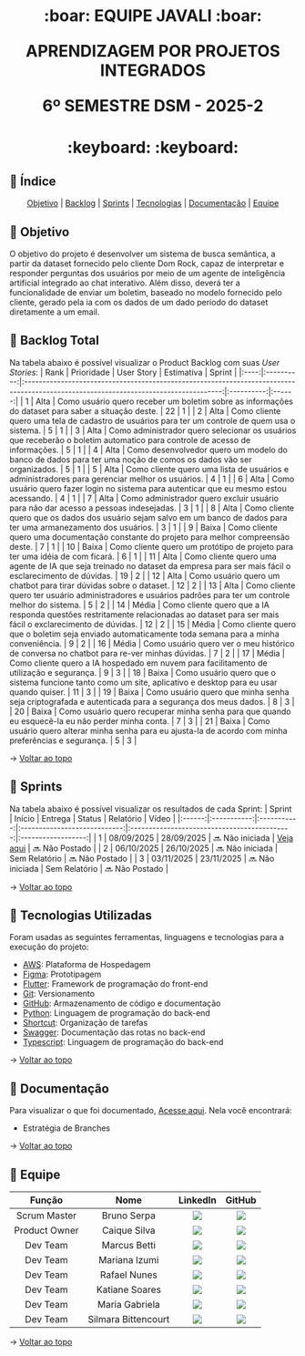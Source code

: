 <span id="topo">
<h1 align='center'>
:boar: EQUIPE JAVALI :boar:

APRENDIZAGEM POR PROJETOS INTEGRADOS

6º SEMESTRE DSM - 2025-2
</h1>
<h1 align='center'> :keyboard:  :keyboard: </h1>

## :mag_right: Índice
<p align='center'>
    <a href="#objetivo">Objetivo</a> | 
    <a href="#backlog">Backlog</a> |
    <a href="#sprints">Sprints</a> |
    <a href="#tecnologias">Tecnologias</a> | <!-- 
    <a href="#estrutura">Estrutura</a> |
    <a href="#execucao">Execução</a> |
    <a href="#teste">Teste</a> | -->
    <a href="#documentacao">Documentação</a> |
    <a href="#equipe">Equipe</a> 
</p>

<span id="objetivo">

## :dart: Objetivo
O objetivo do projeto é desenvolver um sistema de busca semântica, a partir da dataset fornecido pelo cliente Dom Rock, capaz de interpretar e responder perguntas dos usuários por meio de um agente de inteligência artificial integrado ao chat interativo. Além disso, deverá ter a funcionalidade de enviar um boletim, baseado no modelo fornecido pelo cliente, gerado pela ia com os dados de um dado período do dataset diretamente a um email.

<span id="backlog">

## :ledger: Backlog Total
Na tabela abaixo é possível visualizar o Product Backlog com suas *User Stories*:
| Rank | Prioridade |                                                              User Story                                                              | Estimativa | Sprint |
|:----:|:----------:|:------------------------------------------------------------------------------------------------------------------------------------:|:----------:|:------:|
|  1   |    Alta    |                  Como usuário quero receber um boletim sobre as informações do dataset para saber a situação deste.                  |     22     |   1    |
|  2   |    Alta    |                   Como cliente quero uma tela de cadastro de usuários para ter um controle de quem usa o sistema.                    |     5      |   1    |
|  3   |    Alta    |      Como administrador quero selecionar os usuários que receberão o boletim automatico para controle de acesso de informações.      |     5      |   1    |
|  4   |    Alta    |            Como desenvolvedor quero um modelo do banco de dados para ter uma noção de comos os dados vão ser organizados.            |     5      |   1    |
|  5   |    Alta    |                    Como cliente quero uma lista de usuários e administradores para gerenciar melhor os usuários.                     |     4      |   1    |
|  6   |    Alta    |                       Como usuário quero fazer login no sistema para autenticar que eu mesmo estou acessando.                        |     4      |   1    |
|  7   |    Alta    |                         Como administrador quero excluir usuário para não dar acesso a pessoas indesejadas.                          |     3      |   1    |
|  8   |    Alta    |        Como cliente quero que os dados dos usuário sejam salvo em um banco de dados para ter uma armanezamento dos usuários.         |     3      |   1    |
|  9   |   Baixa    |                       Como cliente quero uma documentação constante do projeto para melhor compreensão deste.                        |     7      |   1    |
|  10  |   Baixa    |                             Como cliente quero um protótipo de projeto para ter uma idéia de com ficará.                             |     6      |   1    |
|  11  |    Alta    |     Como cliente quero uma agente de IA que seja treinado no dataset da empresa para ser mais fácil o esclarecimento de dúvidas.     |     19     |   2    |
|  12  |    Alta    |                                  Como usuário quero um chatbot para tirar dúvidas sobre o dataset.                                   |     12     |   2    |
|  13  |    Alta    |              Como cliente quero ter usuário administradores e usuários padrões para ter um controle melhor do sistema.               |     5      |   2    |
|  14  |   Média    | Como cliente quero que a IA responda questões restritamente relacionadas ao dataset para ser mais fácil o exclarecimento de dúvidas. |     12     |   2    |
|  15  |   Média    | Como cliente quero que o boletim seja enviado automaticamente toda semana para a minha conveniência.                                 |     9      |   2    |
|  16  |   Média    |                      Como usuário quero ver o meu histórico de conversa no chatbot para re-ver minhas dúvidas.                       |     7      |   2    |
|  17  |   Média    |                       Como cliente quero a IA hospedado em nuvem para facilitamento de utilização e segurança.                       |     9      |   3    |
|  18  |   Baixa    |            Como usuário quero que o sistema funcione tanto como um site, aplicativo e desktop para eu usar quando quiser.            |     11     |   3    |
|  19  |   Baixa    |                 Como usuário quero que minha senha seja criptografada e autenticada para a segurança dos meus dados.                 |     8      |   3    |
|  20  |   Baixa    |                  Como usuário quero recuperar minha senha para que quando eu esquecê-la eu não perder minha conta.                   |     7      |   3    |
|  21  |   Baixa    |                Como usuário quero alterar minha senha para eu ajusta-la de acordo com minha preferências e segurança.                |     5      |   3    |

→ [Voltar ao topo](#topo)

<span id="sprints">
    
## :pushpin: Sprints
Na tabela abaixo é possível visualizar os resultados de cada Sprint:
| Sprint |   Início    |    Entrega  |            Status            |                  Relatório                   |        Vídeo       |
|:------:|:-----------:|:-----------:|:----------------------------:|:--------------------------------------------:|:------------------:|
|   1    | 08/09/2025  |  28/09/2025 |     :soon: Não iniciada      | <a href="documentação/sprint1">Veja aqui</a> | :soon: Não Postado |
|   2    | 06/10/2025  |  26/10/2025 |     :soon: Não iniciada      |                Sem Relatório                 | :soon: Não Postado |
|   3    | 03/11/2025  |  23/11/2025 |     :soon: Não iniciada      |                Sem Relatório                 | :soon: Não Postado |

→ [Voltar ao topo](#topo)

<span id="tecnologias">

## :toolbox: Tecnologias Utilizadas
Foram usadas as seguintes ferramentas, linguagens e tecnologias para a execução do projeto:
- [AWS](https://aws.amazon.com): Plataforma de Hospedagem
- [Figma](https://www.figma.com): Prototipagem
- [Flutter](https://flutter.dev): Framework de programação do front-end
- [Git](https://git-scm.com): Versionamento
- [GitHub](https://github.com): Armazenamento de código e documentação
- [Python](https://www.python.org): Linguagem de programação do back-end
- [Shortcut](https://app.shortcut.com): Organização de tarefas
- [Swagger](https://swagger.io): Documentação das rotas no back-end
- [Typescript](https://www.typescriptlang.org): Linguagem de programação do back-end

→ [Voltar ao topo](#topo)

<!-- <span id="estrutura">

## 🏗️  Estrutura do Projeto

→ [Voltar ao topo](#topo)

<!-- <span id="execucao">

## :gear: Instruções para Executar o Projeto 

→ [Voltar ao topo](#topo)

<!-- <span id="teste">

## 🧪 Instruções para Testar o Projeto 

→ [Voltar ao topo](#topo) -->

<span id="documentacao">

## :pencil: Documentação
Para visualizar o que foi documentado, <a href="documentação">Acesse aqui</a>. Nela você encontrará:
<!-- - Checklist DoR e DoD -->
- Estratégia de Branches
<!-- - Manual de Usuário
- Manual de Instalação -->

→ [Voltar ao topo](#topo)

<span id="equipe">

## :busts_in_silhouette: Equipe
|     Função    |         Nome        |                                                                                                        LinkedIn                                                                                                         |                                                                                    GitHub                                                                                    |
| :-----------: | :-----------------: | :---------------------------------------------------------------------------------------------------------------------------------------------------------------------------------------------------------------------: | :--------------------------------------------------------------------------------------------------------------------------------------------------------------------------: |
| Scrum Master  |     Bruno Serpa     |           <a href="https://www.linkedin.com/in/brunoserpa" target="_blank"><img src="https://img.shields.io/badge/-LinkedIn-%230077B5?style=for-the-badge&logo=linkedin&logoColor=white" target="_blank"></a>           |      <a href="https://github.com/BrunoSerpa" target="_blank"><img src="https://img.shields.io/badge/GitHub-100000?style=for-the-badge&logo=github&logoColor=white"></a>      |
| Product Owner |    Caique Silva     |       <a href="https://www.linkedin.com/in/caiquepastelsilva" target="_blank"><img src="https://img.shields.io/badge/-LinkedIn-%230077B5?style=for-the-badge&logo=linkedin&logoColor=white" target="_blank"></a>        | <a href="https://github.com/PasteldePaodeCoxinha" target="_blank"><img src="https://img.shields.io/badge/GitHub-100000?style=for-the-badge&logo=github&logoColor=white"></a> |
|   Dev Team    |    Marcus Betti     |     <a href="https://www.linkedin.com/in/marcus-betti-715b6614a" target="_blank"><img src="https://img.shields.io/badge/-LinkedIn-%230077B5?style=for-the-badge&logo=linkedin&logoColor=white" target="_blank"></a>     |      <a href="https://github.com/marcusvbe" target="_blank"><img src="https://img.shields.io/badge/GitHub-100000?style=for-the-badge&logo=github&logoColor=white"></a>       |
|   Dev Team    |   Mariana Izumi     |         <a href="https://www.linkedin.com/in/mariana-izumi" target="_blank"><img src="https://img.shields.io/badge/-LinkedIn-%230077B5?style=for-the-badge&logo=linkedin&logoColor=white" target="_blank"></a>          |      <a href="https://github.com/MariMiks/" target="_blank"><img src="https://img.shields.io/badge/GitHub-100000?style=for-the-badge&logo=github&logoColor=white"></a>       |
|   Dev Team    |    Rafael Nunes     |       <a href="https://www.linkedin.com/in/rafael-nunes-silva" target="_blank"><img src="https://img.shields.io/badge/-LinkedIn-%230077B5?style=for-the-badge&logo=linkedin&logoColor=white" target="_blank"></a>       |  <a href="https://github.com/Rafael-Nunes-Silva" target="_blank"><img src="https://img.shields.io/badge/GitHub-100000?style=for-the-badge&logo=github&logoColor=white"></a>  |
|   Dev Team    |   Katiane Soares    |    <a href="https://www.linkedin.com/in/katiane-soares-4b8193245" target="_blank"><img src="https://img.shields.io/badge/-LinkedIn-%230077B5?style=for-the-badge&logo=linkedin&logoColor=white" target="_blank"></a>    |     <a href="https://github.com/Katianefatec" target="_blank"><img src="https://img.shields.io/badge/GitHub-100000?style=for-the-badge&logo=github&logoColor=white"></a>     |
|   Dev Team    |   Maria Gabriela    | <a href="https://www.linkedin.com/in/maria-gabrieia-mello-3819a9270" target="_blank"><img src="https://img.shields.io/badge/-LinkedIn-%230077B5?style=for-the-badge&logo=linkedin&logoColor=white" target="_blank"></a> |  <a href="https://github.com/MariaGabrielaMello" target="_blank"><img src="https://img.shields.io/badge/GitHub-100000?style=for-the-badge&logo=github&logoColor=white"></a>  |
|   Dev Team    | Silmara Bittencourt | <a href="https://www.linkedin.com/in/silmara-bittencourt-243478214" target="_blank"><img src="https://img.shields.io/badge/-LinkedIn-%230077B5?style=for-the-badge&logo=linkedin&logoColor=white" target="_blank"></a>  |     <a href="https://github.com/SBittencourt" target="_blank"><img src="https://img.shields.io/badge/GitHub-100000?style=for-the-badge&logo=github&logoColor=white"></a>     |

→ [Voltar ao topo](#topo)